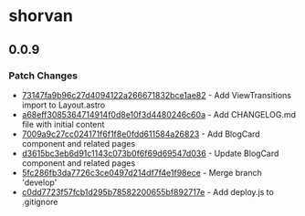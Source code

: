 # shorvan

## 0.0.9

### Patch Changes

- [73147fa9b96c27d4094122a266671832bce1ae82](https://github.com/ivan-cavero/Shorvan/commit/73147fa9b96c27d4094122a266671832bce1ae82) - Add ViewTransitions import to Layout.astro
- [a68eff3085364714914f0d8e10f3d4480246c60a](https://github.com/ivan-cavero/Shorvan/commit/a68eff3085364714914f0d8e10f3d4480246c60a) - Add CHANGELOG.md file with initial content
- [7009a9c27cc024171f6f1f8e0fdd611584a26823](https://github.com/ivan-cavero/Shorvan/commit/7009a9c27cc024171f6f1f8e0fdd611584a26823) - Add BlogCard component and related pages
- [d3615bc3eb6d91c1143c073b0f6f69d69547d036](https://github.com/ivan-cavero/Shorvan/commit/d3615bc3eb6d91c1143c073b0f6f69d69547d036) - Update BlogCard component and related pages
- [5fc286fb3da7726c3ce0497d214df7f4e1f98ece](https://github.com/ivan-cavero/Shorvan/commit/5fc286fb3da7726c3ce0497d214df7f4e1f98ece) - Merge branch 'develop'
- [c0dd7723f57fcb1d295b78582200655bf892717e](https://github.com/ivan-cavero/Shorvan/commit/c0dd7723f57fcb1d295b78582200655bf892717e) - Add deploy.js to .gitignore

